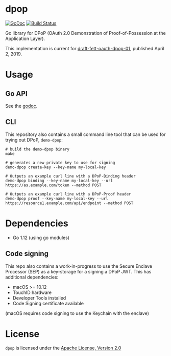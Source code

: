 # dpop

[![GoDoc](https://godoc.org/github.com/pquerna/dpop?status.svg)](https://godoc.org/github.com/pquerna/dpop) [![Build Status](https://travis-ci.org/pquerna/dpop.svg?branch=master)](https://travis-ci.org/pquerna/dpop)

Go library for DPoP (OAuth 2.0 Demonstration of Proof-of-Possession at the Application Layer).

This implementation is current for [draft-fett-oauth-dpop-01](https://tools.ietf.org/html/draft-fett-oauth-dpop-01), published April 2, 2019.

# Usage

## Go API

See the [godoc](https://godoc.org/github.com/pquerna/dpop).

## CLI

This repository also contains a small command line tool that can be used for trying out DPoP, `demo-dpop`:

```
# build the demo-dpop binary
make

# generates a new private key to use for signing
demo-dpop create-key --key-name my-local-key

# Outputs an example curl line with a DPoP-Binding header
demo-dpop binding --key-name my-local-key --url https://as.example.com/token --method POST

# Outputs an example curl line with a DPoP-Proof header
demo-dpop proof --key-name my-local-key --url https://resource1.example.com/api/endpoint --method POST
```

# Dependencies

- Go 1.12 (using go modules)

## Code signing

This repo also contains a work-in-progress to use the Secure Enclave Processor (SEP) as a key-storage for a signing
a DPoP JWT. This has additional dependencies:

- macOS >= 10.12
- TouchID hardware
- Developer Tools installed
- Code Signing certificate available

(macOS requires code signing to use the Keychain with the enclave)

# License

`dpop` is licensed under the [Apache License, Version 2.0](./LICENSE)
